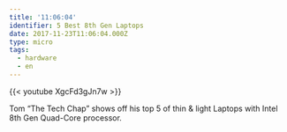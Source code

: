 ```yaml
---
title: '11:06:04'
identifier: 5 Best 8th Gen Laptops
date: 2017-11-23T11:06:04.000Z
type: micro
tags:
  - hardware
  - en
---
```


{{< youtube XgcFd3gJn7w >}}

Tom “The Tech Chap” shows off his top 5 of thin & light Laptops with Intel 8th Gen Quad-Core processor.
